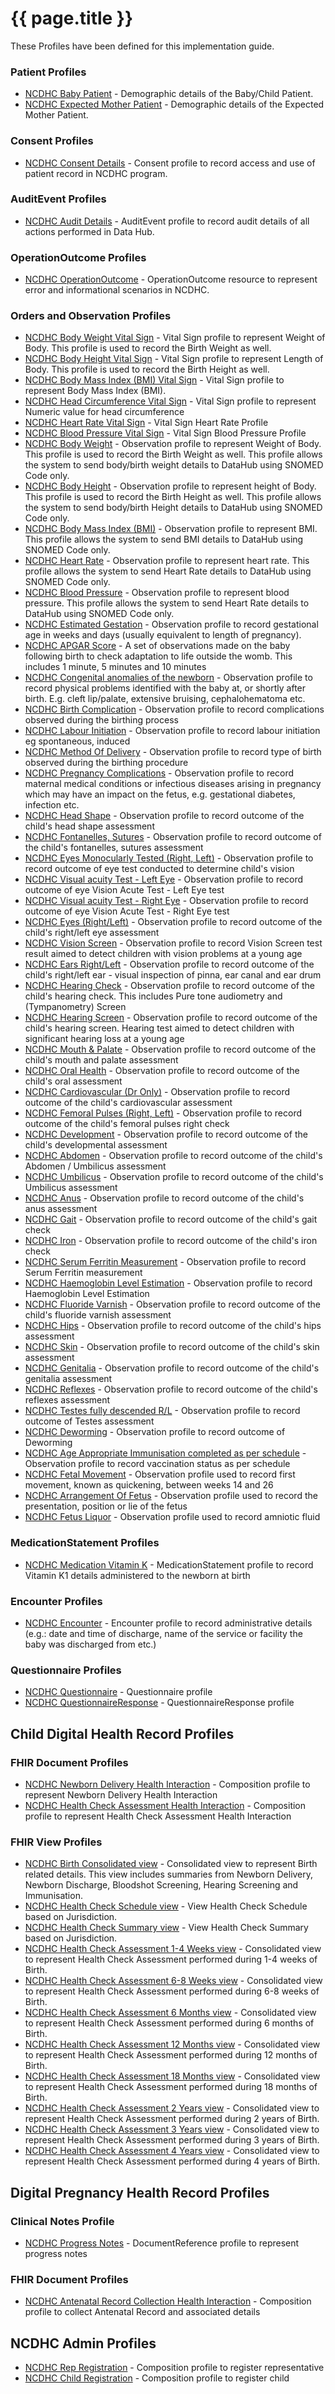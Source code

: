 # {{ page.title }}

These Profiles have been defined for this implementation guide.

### Patient Profiles
* [NCDHC Baby Patient](StructureDefinition-ncdhc-patient-baby.html) - Demographic details of the Baby/Child Patient.
* [NCDHC Expected Mother Patient](StructureDefinition-ncdhc-patient-mother.html) - Demographic details of the Expected Mother Patient.

### Consent Profiles
* [NCDHC Consent Details](StructureDefinition-ncdhc-consent.html) - Consent profile to record access and use of patient record in NCDHC program.

### AuditEvent Profiles
* [NCDHC Audit Details](StructureDefinition-ncdhc-audit-event.html) - AuditEvent profile to record audit details of all actions performed in Data Hub.

### OperationOutcome Profiles
* [NCDHC OperationOutcome](StructureDefinition-ncdhc-operation-outcome.html) - OperationOutcome resource to represent error and informational scenarios in NCDHC.

### Orders and Observation Profiles
* [NCDHC Body Weight Vital Sign](StructureDefinition-ncdhc-observation-vitalsign-bodyweight.html) - Vital Sign profile to represent Weight of Body. This profile is used to record the Birth Weight as well.
* [NCDHC Body Height Vital Sign](StructureDefinition-ncdhc-observation-vitalsign-bodyheight.html) - Vital Sign profile to represent Length of Body. This profile is used to record the Birth Height as well.
* [NCDHC Body Mass Index (BMI) Vital Sign](StructureDefinition-ncdhc-observation-vitalsign-bmi.html) - Vital Sign profile to represent Body Mass Index (BMI).
* [NCDHC Head Circumference Vital Sign](StructureDefinition-ncdhc-observation-vitalsign-headcircum.html) - Vital Sign profile to represent Numeric value for head circumference
* [NCDHC Heart Rate Vital Sign](StructureDefinition-ncdhc-observation-vitalsign-heart-rate.html) - Vital Sign Heart Rate Profile
* [NCDHC Blood Pressure Vital Sign](StructureDefinition-ncdhc-observation-vitalsign-bp.html) - Vital Sign Blood Pressure Profile
* [NCDHC Body Weight](StructureDefinition-ncdhc-observation-bodyweight.html) - Observation profile to represent Weight of Body. This profile is used to record the Birth Weight as well. This profile allows the system to send body/birth weight details to DataHub using SNOMED Code only. 
* [NCDHC Body Height](StructureDefinition-ncdhc-observation-bodyheight.html) - Observation profile to represent height of Body. This profile is used to record the Birth Height as well. This profile allows the system to send body/birth Height details to DataHub using SNOMED Code only. 
* [NCDHC Body Mass Index (BMI)](StructureDefinition-ncdhc-observation-bmi.html) - Observation profile to represent BMI. This profile allows the system to send BMI details to DataHub using SNOMED Code only.
* [NCDHC Heart Rate](StructureDefinition-ncdhc-observation-heart-rate.html) - Observation profile to represent heart rate. This profile allows the system to send Heart Rate details to DataHub using SNOMED Code only.
* [NCDHC Blood Pressure](StructureDefinition-ncdhc-observation-bp.html) - Observation profile to represent blood pressure. This profile allows the system to send Heart Rate details to DataHub using SNOMED Code only.
* [NCDHC Estimated Gestation](StructureDefinition-ncdhc-observation-estimated-gestation.html) - Observation profile to record gestational age in weeks and days (usually equivalent to length of pregnancy). 
* [NCDHC APGAR Score](StructureDefinition-ncdhc-observation-apgar-score.html) - A set of observations made on the baby following birth to check adaptation to life outside the womb.  This includes 1 minute, 5 minutes and 10 minutes
* [NCDHC Congenital anomalies of the newborn](StructureDefinition-ncdhc-observation-birth-abnormalities.html) - Observation profile to record physical problems identified with the baby at, or shortly after birth. E.g. cleft lip/palate, extensive bruising, cephalohematoma etc.
* [NCDHC Birth Complication](StructureDefinition-ncdhc-observation-birth-complication.html) - Observation profile to record complications observed during the birthing process
* [NCDHC Labour Initiation](StructureDefinition-ncdhc-observation-labour-induced.html) - Observation profile to record labour initiation eg spontaneous, induced
* [NCDHC Method Of Delivery](StructureDefinition-ncdhc-observation-method-of-delivery.html) - Observation profile to record type of birth observed during the birthing procedure   
* [NCDHC Pregnancy Complications](StructureDefinition-ncdhc-observation-pregnancy-complication.html) - Observation profile to record maternal medical conditions or infectious diseases arising in pregnancy which may have an impact on the fetus, e.g. gestational diabetes, infection etc.
* [NCDHC Head Shape](StructureDefinition-ncdhc-observation-head-shape.html) - Observation profile to record outcome of the child's head shape assessment
* [NCDHC Fontanelles, Sutures](StructureDefinition-ncdhc-observation-sutures-fontanelles.html) - Observation profile to record outcome of the child's fontanelles, sutures assessment
* [NCDHC Eyes Monocularly Tested (Right, Left)](StructureDefinition-ncdhc-observation-vision-tested-monocularly.html) - Observation profile to record outcome of eye test conducted to determine child's vision
* [NCDHC Visual acuity Test - Left Eye](StructureDefinition-ncdhc-observation-left-eye-visiual-acuity.html) - Observation profile to record outcome of eye Vision Acute Test - Left Eye test
* [NCDHC Visual acuity Test - Right Eye](StructureDefinition-ncdhc-observation-left-eye-visiual-acuity.html) - Observation profile to record outcome of eye Vision Acute Test - Right Eye test    
* [NCDHC Eyes (Right/Left)](StructureDefinition-ncdhc-observation-eyes.html) - Observation profile to record outcome of the child's right/left eye assessment  
* [NCDHC Vision Screen](StructureDefinition-ncdhc-observation-vision-screen.html) - Observation profile to record Vision Screen test result aimed to detect children with vision problems at a young age
* [NCDHC Ears Right/Left](StructureDefinition-ncdhc-observation-ears.html) - Observation profile to record outcome of the child's right/left ear - visual inspection of pinna, ear canal and ear drum
* [NCDHC Hearing Check](StructureDefinition-ncdhc-observation-hearing-check.html) - Observation profile to record outcome of the child's hearing check. This includes Pure tone audiometry and (Tympanometry) Screen
* [NCDHC Hearing Screen](StructureDefinition-ncdhc-observation-hearing-screen.html) - Observation profile to record outcome of the child's hearing screen. Hearing test aimed to detect children with significant hearing loss at a young age
* [NCDHC Mouth & Palate](StructureDefinition-ncdhc-observation-mouth-palate.html) - Observation profile to record outcome of the child's mouth and palate assessment
* [NCDHC Oral Health](StructureDefinition-ncdhc-observation-oral-health.html) - Observation profile to record outcome of the child's oral assessment
* [NCDHC Cardiovascular (Dr Only)](StructureDefinition-ncdhc-observation-cardiovascular-dr.html) - Observation profile to record outcome of the child's cardiovascular assessment    
* [NCDHC Femoral Pulses (Right, Left)](StructureDefinition-ncdhc-observation-femoral-pulses.html) - Observation profile to record outcome of the child's femoral pulses right check 
* [NCDHC Development](StructureDefinition-ncdhc-observation-development.html) - Observation profile to record outcome of the child's developmental assessment 
* [NCDHC Abdomen](StructureDefinition-ncdhc-observation-abdomen.html) - Observation profile to record outcome of the child's Abdomen / Umbilicus assessment
* [NCDHC Umbilicus](StructureDefinition-ncdhc-observation-umbilicus.html) - Observation profile to record outcome of the child's Umbilicus assessment
* [NCDHC Anus](StructureDefinition-ncdhc-observation-anus.html) - Observation profile to record outcome of the child's anus assessment
* [NCDHC Gait](StructureDefinition-ncdhc-observation-gait.html) - Observation profile to record outcome of the child's gait check 
* [NCDHC Iron](StructureDefinition-ncdhc-observation-iron.html) - Observation profile to record outcome of the child's iron check
* [NCDHC Serum Ferritin Measurement](StructureDefinition-ncdhc-observation-iron-serum-ferritin.html) - Observation profile to record Serum Ferritin measurement
* [NCDHC Haemoglobin Level Estimation](StructureDefinition-ncdhc-observation-iron-haemoglobin-level.html) - Observation profile to record Haemoglobin Level Estimation
* [NCDHC Fluoride Varnish](StructureDefinition-ncdhc-observation-fluoride-varnish.html) - Observation profile to record outcome of the child's fluoride varnish assessment
* [NCDHC Hips](StructureDefinition-ncdhc-observation-hips.html) - Observation profile to record outcome of the child's  hips assessment
* [NCDHC Skin](StructureDefinition-ncdhc-observation-skin.html) - Observation profile to record outcome of the child's skin assessment
* [NCDHC Genitalia](StructureDefinition-ncdhc-observation-genitalia.html) - Observation profile to record outcome of the child's genitalia assessment
* [NCDHC Reflexes](StructureDefinition-ncdhc-observation-reflexes.html) - Observation profile to record outcome of the child's reflexes assessment
* [NCDHC Testes fully descended R/L](StructureDefinition-ncdhc-observation-testes-fully-descended.html) - Observation profile to record outcome of Testes assessment
* [NCDHC Deworming](StructureDefinition-ncdhc-observation-deworming.html) - Observation profile to record outcome of Deworming
* [NCDHC Age Appropriate Immunisation completed as per schedule](StructureDefinition-ncdhc-observation-ageaprImmcomp.html) - Observation profile to record vaccination status as per schedule
* [NCDHC Fetal Movement](StructureDefinition-ncdhc-observation-fetal-movement.html) - Observation profile used to record first movement, known as quickening, between weeks 14 and 26
* [NCDHC Arrangement Of Fetus](StructureDefinition-ncdhc-observation-fetus-arrangement.html) - Observation profile used to record the presentation, position or lie of the fetus
* [NCDHC Fetus Liquor](StructureDefinition-ncdhc-observation-fetus-liquor.html) - Observation profile used to record amniotic fluid

### MedicationStatement Profiles
* [NCDHC Medication Vitamin K](StructureDefinition-ncdhc-medicationstatement-vitamink.html) - MedicationStatement profile to record Vitamin K1 details administered to the newborn at birth

### Encounter Profiles
* [NCDHC Encounter](StructureDefinition-ncdhc-encounter.html) - Encounter profile to record  administrative details (e.g.: date and time of discharge, name of the service or facility the baby was discharged from etc.)

### Questionnaire Profiles
* [NCDHC Questionnaire](StructureDefinition-ncdhc-questionnaire-base.html) - Questionnaire profile 
* [NCDHC QuestionnaireResponse](StructureDefinition-ncdhc-questionnaireresponse-base.html) - QuestionnaireResponse profile 


## Child Digital Health Record Profiles
### FHIR Document Profiles
* [NCDHC Newborn Delivery Health Interaction](StructureDefinition-ncdhc-composition-nbdelivery.html) - Composition profile to represent Newborn Delivery Health Interaction
* [NCDHC Health Check Assessment Health Interaction](StructureDefinition-ncdhc-composition-health-check-assessment.html) - Composition profile to represent Health Check Assessment Health Interaction

### FHIR View Profiles
* [NCDHC Birth Consolidated view](StructureDefinition-ncdhc-composition-view-birth.html) - Consolidated view to represent Birth related details. This view includes summaries from Newborn Delivery, Newborn Discharge, Bloodshot Screening, Hearing Screening and Immunisation. 
* [NCDHC Health Check Schedule view](StructureDefinition-ncdhc-composition-view-schedule.html) - View Health Check Schedule based on Jurisdiction.
* [NCDHC Health Check Summary view](StructureDefinition-ncdhc-composition-view-summary.html) - View Health Check Summary based on Jurisdiction.
* [NCDHC Health Check Assessment 1-4 Weeks view](StructureDefinition-ncdhc-composition-view-hca-14wks.html) - Consolidated view to represent Health Check Assessment performed during 1-4 weeks of Birth.
* [NCDHC Health Check Assessment 6-8 Weeks view](StructureDefinition-ncdhc-composition-view-hca-68wks.html) - Consolidated view to represent Health Check Assessment performed during 6-8 weeks of Birth. 
* [NCDHC Health Check Assessment 6 Months view](StructureDefinition-ncdhc-composition-view-hca-6m.html) - Consolidated view to represent Health Check Assessment performed during 6 months of Birth.
* [NCDHC Health Check Assessment 12 Months view](StructureDefinition-ncdhc-composition-view-hca-12m.html) - Consolidated view to represent Health Check Assessment performed during 12 months of Birth.
* [NCDHC Health Check Assessment 18 Months view](StructureDefinition-ncdhc-composition-view-hca-18m.html) - Consolidated view to represent Health Check Assessment performed during 18 months of Birth. 
* [NCDHC Health Check Assessment 2 Years view](StructureDefinition-ncdhc-composition-view-hca-2yr.html) - Consolidated view to represent Health Check Assessment performed during 2 years of Birth.
* [NCDHC Health Check Assessment 3 Years view](StructureDefinition-ncdhc-composition-view-hca-3yr.html) - Consolidated view to represent Health Check Assessment performed during 3 years of Birth.
* [NCDHC Health Check Assessment 4 Years view](StructureDefinition-ncdhc-composition-view-hca-4yr.html) - Consolidated view to represent Health Check Assessment performed during 4 years of Birth. 


## Digital Pregnancy Health Record Profiles

### Clinical Notes Profile
 * [NCDHC Progress Notes](StructureDefinition-ncdhc-documentreference-clinical-notes.html) - DocumentReference profile to represent progress notes

### FHIR Document Profiles 
* [NCDHC Antenatal Record Collection Health Interaction](StructureDefinition-ncdhc-composition-antenatal-record.html) - Composition profile to collect Antenatal Record and associated details


## NCDHC Admin Profiles
* [NCDHC Rep Registration](StructureDefinition-ncdhc-composition-rep-registration.html) - Composition profile to register representative
* [NCDHC Child Registration](StructureDefinition-ncdhc-composition-child-registration.html) - Composition profile to register child